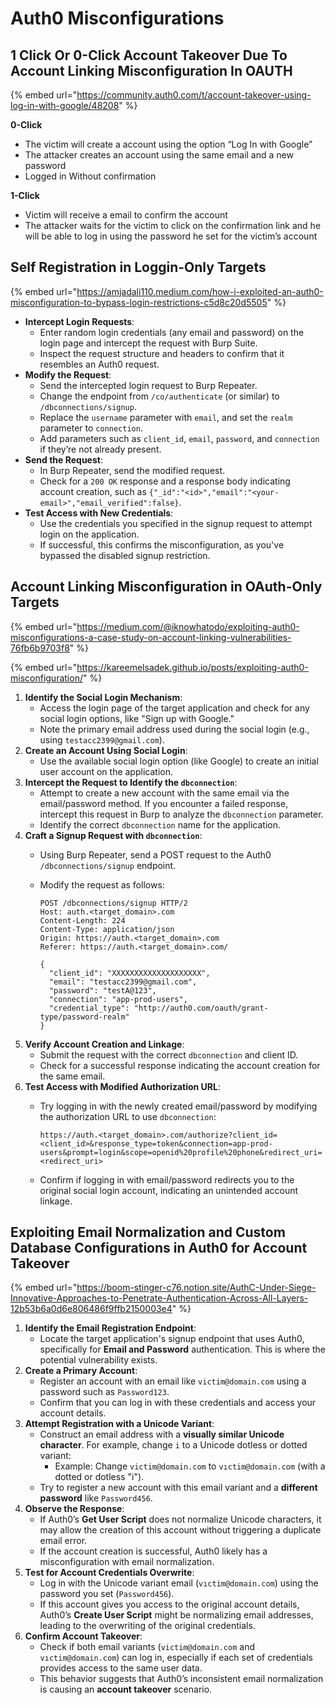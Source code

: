 # Auth0 Misconfigurations

## 1 Click Or 0-Click Account  Takeover  Due To Account Linking Misconfiguration In OAUTH

{% embed url="https://community.auth0.com/t/account-takeover-using-log-in-with-google/48208" %}

**0-Click**

* The victim will create a account using the option “Log In with Google”
* The attacker creates an account using the same email and a new password
* Logged in Without confirmation

**1-Click**&#x20;

* Victim will receive a email to confirm the account
* The attacker waits for the victim to click on the confirmation link and he will be able to log in using the password he set for the victim’s account

## Self Registration in Loggin-Only Targets

{% embed url="https://amjadali110.medium.com/how-i-exploited-an-auth0-misconfiguration-to-bypass-login-restrictions-c5d8c20d5505" %}

* **Intercept Login Requests**:
  * Enter random login credentials (any email and password) on the login page and intercept the request with Burp Suite.
  * Inspect the request structure and headers to confirm that it resembles an Auth0 request.
* **Modify the Request**:
  * Send the intercepted login request to Burp Repeater.
  * Change the endpoint from `/co/authenticate` (or similar) to `/dbconnections/signup`.
  * Replace the `username` parameter with `email`, and set the `realm` parameter to `connection`.
  * Add parameters such as `client_id`, `email`, `password`, and `connection` if they’re not already present.
* **Send the Request**:
  * In Burp Repeater, send the modified request.
  * Check for a `200 OK` response and a response body indicating account creation, such as `{"_id":"<id>","email":"<your-email>","email_verified":false}`.
* **Test Access with New Credentials**:
  * Use the credentials you specified in the signup request to attempt login on the application.
  * If successful, this confirms the misconfiguration, as you've bypassed the disabled signup restriction.

## Account Linking Misconfiguration in OAuth-Only Targets

{% embed url="https://medium.com/@iknowhatodo/exploiting-auth0-misconfigurations-a-case-study-on-account-linking-vulnerabilities-76fb6b9703f8" %}

{% embed url="https://kareemelsadek.github.io/posts/exploiting-auth0-misconfiguration/" %}

1. **Identify the Social Login Mechanism**:
   * Access the login page of the target application and check for any social login options, like "Sign up with Google."
   * Note the primary email address used during the social login (e.g., using `testacc2399@gmail.com`).
2. **Create an Account Using Social Login**:
   * Use the available social login option (like Google) to create an initial user account on the application.
3. **Intercept the Request to Identify the `dbconnection`**:
   * Attempt to create a new account with the same email via the email/password method. If you encounter a failed response, intercept this request in Burp to analyze the `dbconnection` parameter.
   * Identify the correct `dbconnection` name for the application.
4. **Craft a Signup Request with `dbconnection`**:
   * Using Burp Repeater, send a POST request to the Auth0 `/dbconnections/signup` endpoint.
   *   Modify the request as follows:

       ```http
       POST /dbconnections/signup HTTP/2
       Host: auth.<target_domain>.com
       Content-Length: 224
       Content-Type: application/json
       Origin: https://auth.<target_domain>.com
       Referer: https://auth.<target_domain>.com/

       {
         "client_id": "XXXXXXXXXXXXXXXXXXXX",
         "email": "testacc2399@gmail.com",
         "password": "testA@123",
         "connection": "app-prod-users",
         "credential_type": "http://auth0.com/oauth/grant-type/password-realm"
       }
       ```
5. **Verify Account Creation and Linkage**:
   * Submit the request with the correct `dbconnection` and client ID.
   * Check for a successful response indicating the account creation for the same email.
6. **Test Access with Modified Authorization URL**:
   *   Try logging in with the newly created email/password by modifying the authorization URL to use `dbconnection`:

       ```plaintext
       https://auth.<target_domain>.com/authorize?client_id=<client_id>&response_type=token&connection=app-prod-users&prompt=login&scope=openid%20profile%20phone&redirect_uri=<redirect_uri>
       ```
   * Confirm if logging in with email/password redirects you to the original social login account, indicating an unintended account linkage.

## Exploiting Email Normalization and Custom Database Configurations in Auth0 for Account Takeover

{% embed url="https://boom-stinger-c76.notion.site/AuthC-Under-Siege-Innovative-Approaches-to-Penetrate-Authentication-Across-All-Layers-12b53b6a0d6e806486f9ffb2150003e4" %}

1. **Identify the Email Registration Endpoint**:
   * Locate the target application's signup endpoint that uses Auth0, specifically for **Email and Password** authentication. This is where the potential vulnerability exists.
2. **Create a Primary Account**:
   * Register an account with an email like `victim@domain.com` using a password such as `Password123`.
   * Confirm that you can log in with these credentials and access your account details.
3. **Attempt Registration with a Unicode Variant**:
   * Construct an email address with a **visually similar Unicode character**. For example, change `i` to a Unicode dotless or dotted variant:
     * Example: Change `victim@domain.com` to `vıctim@domain.com` (with a dotted or dotless "i").
   * Try to register a new account with this email variant and a **different password** like `Password456`.
4. **Observe the Response**:
   * If Auth0’s **Get User Script** does not normalize Unicode characters, it may allow the creation of this account without triggering a duplicate email error.
   * If the account creation is successful, Auth0 likely has a misconfiguration with email normalization.
5. **Test for Account Credentials Overwrite**:
   * Log in with the Unicode variant email (`vıctim@domain.com`) using the password you set (`Password456`).
   * If this account gives you access to the original account details, Auth0’s **Create User Script** might be normalizing email addresses, leading to the overwriting of the original credentials.
6. **Confirm Account Takeover**:
   * Check if both email variants (`victim@domain.com` and `vıctim@domain.com`) can log in, especially if each set of credentials provides access to the same user data.
   * This behavior suggests that Auth0’s inconsistent email normalization is causing an **account takeover** scenario.
